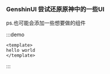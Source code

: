 ### GenshinUI 尝试还原原神中的一些UI

ps.也可能会添加一些想要做的组件

:::demo

```vue
<template>
hello world  
</template>
```

::: 